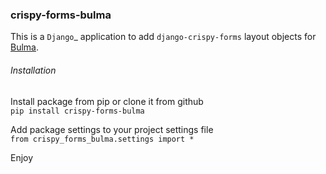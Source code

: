 ### crispy-forms-bulma
This is a `Django`_ application to add `django-crispy-forms` layout objects for [Bulma](https://bulma.io/).

###### Installation
Install package from pip or clone it from github  
`pip install crispy-forms-bulma`

Add package settings to your project settings file  
`from crispy_forms_bulma.settings import *`

Enjoy